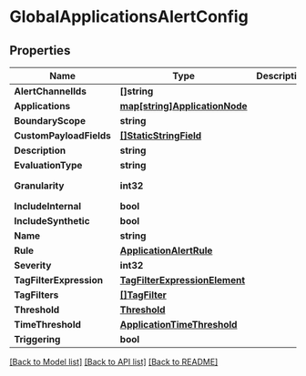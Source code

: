 # GlobalApplicationsAlertConfig

## Properties

Name | Type | Description | Notes
------------ | ------------- | ------------- | -------------
**AlertChannelIds** | **[]string** |  | 
**Applications** | [**map[string]ApplicationNode**](ApplicationNode.md) |  | 
**BoundaryScope** | **string** |  | 
**CustomPayloadFields** | [**[]StaticStringField**](StaticStringField.md) |  | 
**Description** | **string** |  | 
**EvaluationType** | **string** |  | 
**Granularity** | **int32** |  | [optional] [default to GRANULARITY__600000]
**IncludeInternal** | **bool** |  | [optional] 
**IncludeSynthetic** | **bool** |  | [optional] 
**Name** | **string** |  | 
**Rule** | [**ApplicationAlertRule**](ApplicationAlertRule.md) |  | 
**Severity** | **int32** |  | [optional] 
**TagFilterExpression** | [**TagFilterExpressionElement**](TagFilterExpressionElement.md) |  | [optional] 
**TagFilters** | [**[]TagFilter**](TagFilter.md) |  | [optional] 
**Threshold** | [**Threshold**](Threshold.md) |  | 
**TimeThreshold** | [**ApplicationTimeThreshold**](ApplicationTimeThreshold.md) |  | 
**Triggering** | **bool** |  | [optional] 

[[Back to Model list]](../README.md#documentation-for-models) [[Back to API list]](../README.md#documentation-for-api-endpoints) [[Back to README]](../README.md)


